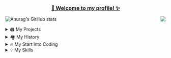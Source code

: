   <h3 align="center" style="text-decoration: underline;">👋 Welcome to my profile! ✨</h3>
  
![Anurag's GitHub stats](https://github-readme-stats.vercel.app/api?username=Mirrrrrow&show_icons=true&theme=dracula)
[<img src="https://lanyard-profile-readme.vercel.app/api/261046946754461696" align="right">](https://discord.com/users/261046946754461696)

<details>
  <summary>🖨️ My Projects</summary>
  I am Head-Developer for the roleplay server [State Of Tomorrow](https://stateoftomorrow.de) and I own the FiveM Scripting Service [ml-scripts.xyz](https://discord.gg/mlscripts).
</details>

<details>
  <summary>🏘️ My History</summary>
  I was Head-Developer for the FiveM Roleplay Server Starlife Roleplay (SLRP), I was Developer for the FiveM Roleplay Server Crime-V, I once owned the FiveM Project Slow-V.
  I was in multiple Minecraft Server-Teams and once I also leaded one.
</details>

<details>
  <summary>🔥 My Start into Coding</summary>
  When I was 10 years old the normal Minecraft wasnt enough for me, so I decided to code Scripts. (I have made like 100 Hub-Systems)
  So I have searched trough the internet and I found that i need to learn Java.
  So I learned it for like 1 Year and then i began to apply for teams. (Because I was so young not everyone accepted me)
  I was coding Java only for arround 2 Years (10 y/o -> 12/0).
  After that I decided to begin with SQL but my skills with this new "thing" weren't really good.
  But I continued to learn and learn.
  When I was 13 (exactly the 01.10.2021) I began to code in Lua with FiveM. I progressed really fast and good and SQL was nothing complicated for me.
  I've also learned the Basics of HTML, CSS and JavaScript for implementing GUI's into FiveM.
</details>

<details>
  <summary>💡 My Skills</summary>
  I can code with Java at the level intermediate.
  I'm good with SQL, JSON and I'm Advanced at developing with Lua.
  I can the basics of Web-Development.
</details>
